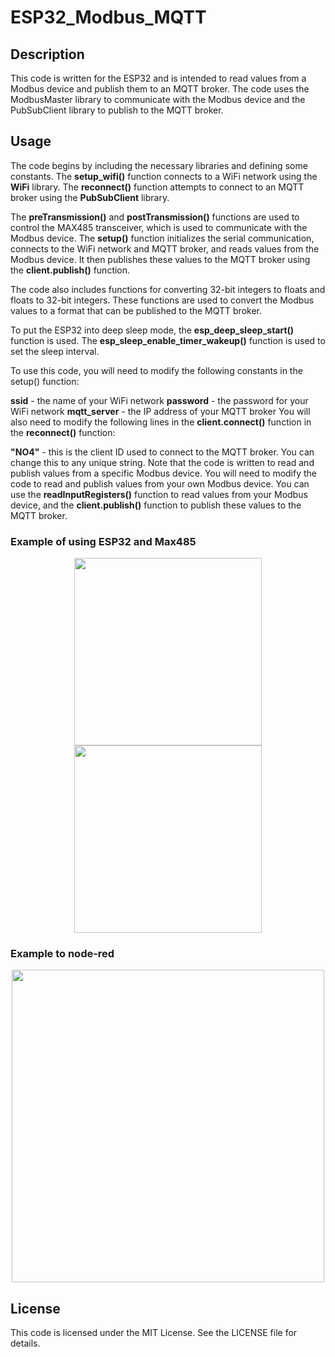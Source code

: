 # ESP32_Modbus_MQTT
<h2>Description</h2>
This code is written for the ESP32 and is intended to read values from a Modbus device and publish them to an MQTT broker. The code uses the ModbusMaster library to communicate with the Modbus device and the PubSubClient library to publish to the MQTT broker.

<h2>Usage</h2>
The code begins by including the necessary libraries and defining some constants. The <b>setup_wifi()</b> function connects to a WiFi network using the <b>WiFi</b> library. The <b>reconnect()</b> function attempts to connect to an MQTT broker using the <b>PubSubClient</b> library.

The <b>preTransmission()</b> and <b>postTransmission()</b> functions are used to control the MAX485 transceiver, which is used to communicate with the Modbus device. The <b>setup()</b> function initializes the serial communication, connects to the WiFi network and MQTT broker, and reads values from the Modbus device. It then publishes these values to the MQTT broker using the <b>client.publish()</b> function.

The code also includes functions for converting 32-bit integers to floats and floats to 32-bit integers. These functions are used to convert the Modbus values to a format that can be published to the MQTT broker.

To put the ESP32 into deep sleep mode, the <b>esp_deep_sleep_start()</b> function is used. The <b>esp_sleep_enable_timer_wakeup()</b> function is used to set the sleep interval.

To use this code, you will need to modify the following constants in the setup() function:

<b>ssid</b> - the name of your WiFi network
<b>password</b> - the password for your WiFi network
<b>mqtt_server</b> - the IP address of your MQTT broker
You will also need to modify the following lines in the <b>client.connect()</b> function in the <b>reconnect()</b> function:

<b>"NO4"</b> - this is the client ID used to connect to the MQTT broker. You can change this to any unique string.
Note that the code is written to read and publish values from a specific Modbus device. You will need to modify the code to read and publish values from your own Modbus device. You can use the <b>readInputRegisters()</b> function to read values from your Modbus device, and the <b>client.publish()</b> function to publish these values to the MQTT broker.

<h3>Example of using ESP32 and Max485</h3>
<p align="center">
<img src="https://user-images.githubusercontent.com/77733903/226287526-5dbeb6bc-f6cc-468d-b47c-cf607f6975d7.jpg" width="300"><img src="https://user-images.githubusercontent.com/77733903/226287535-8d75617e-a49c-425d-a391-5e737f043994.jpg" width="300">
</p>

<h3>Example to node-red</h3>
<p align="center">
<img src="https://user-images.githubusercontent.com/77733903/226286439-6c9daf95-57aa-41dd-a9aa-660c0c46fb1e.png" width="500">
</p>

<h2>License</h2>
This code is licensed under the MIT License. See the LICENSE file for details.



